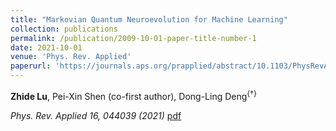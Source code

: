 ```yaml
---
title: "Markovian Quantum Neuroevolution for Machine Learning"
collection: publications
permalink: /publication/2009-10-01-paper-title-number-1
date: 2021-10-01
venue: 'Phys. Rev. Applied'
paperurl: 'https://journals.aps.org/prapplied/abstract/10.1103/PhysRevApplied.16.044039'
---
```


**Zhide Lu**, Pei-Xin Shen (co-first author), Dong-Ling Deng<sup>{$\dagger$}

*Phys. Rev. Applied 16, 044039 (2021)* [pdf](https://journals.aps.org/prapplied/abstract/10.1103/PhysRevApplied.16.044039)


